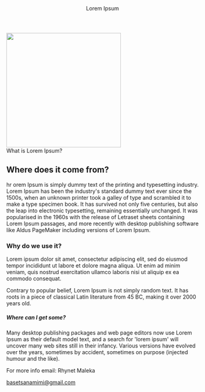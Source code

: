 <!DOCTYPE html>
<html>
    <head><title>LOREM IPSUM</title></head>
<body>
<header>Lorem Ipsum</header>
<nav>
<img src="https://scontent-jnb2-1.xx.fbcdn.net/v/t1.6435-9/67690083_2407293736029777_6886433365633794048_n.jpg?_nc_cat=111&ccb=1-7&_nc_sid=5f2048&_nc_ohc=6mKN0f9-lSsQ7kNvgE1aXnC&_nc_ht=scontent-jnb2-1.xx&oh=00_AYDpbiYTLWIcK4UyN-7PnGSa47lmbmOOwrYvX1eE4RGmOw&oe=6687F3A3" style="width:300px;height:300px">
</nav>
<main>
<article>What is Lorem Ipsum?</article>
</main>
<section>
<h1>Where does it come from?</h1>
hr
orem Ipsum is simply dummy text of the printing and typesetting industry. Lorem Ipsum has been the industry's standard dummy text ever since the 1500s, when an unknown printer took a galley of type and scrambled it to make a type specimen book. It has survived not only five centuries, but also the leap into electronic typesetting, remaining essentially unchanged. It was popularised in the 1960s with the release of Letraset sheets containing Lorem Ipsum passages, and more recently with desktop publishing software like Aldus PageMaker including versions of Lorem Ipsum.
<article>
<h3>Why do we use it?</h3>
<p>Lorem ipsum dolor sit amet, consectetur adipiscing elit, sed do eiusmod tempor incididunt ut labore et dolore magna aliqua. Ut enim ad minim veniam, quis nostrud exercitation ullamco laboris nisi ut aliquip ex ea commodo consequat. </p>
</article>
Contrary to popular belief, Lorem Ipsum is not simply random text. It has roots in a piece of classical Latin literature from 45 BC, making it over 2000 years old.
<h5>Where can I get some?</h5>
 Many desktop publishing packages and web page editors now use Lorem Ipsum as their default model text, and a search for 'lorem ipsum' will uncover many web sites still in their infancy. Various versions have evolved over the years, sometimes by accident, sometimes on purpose (injected humour and the like).
</section>
</body>
<footer>
  <p>For more info email: Rhynet Maleka</p>
  <p><a href="mailto:basetsanamimi@gmail.com">basetsanamimi@gmail.com</a></p>
</footer>
</html>

